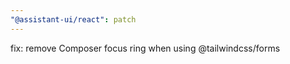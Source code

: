 ```yaml
---
"@assistant-ui/react": patch
---
```


fix: remove Composer focus ring when using @tailwindcss/forms

